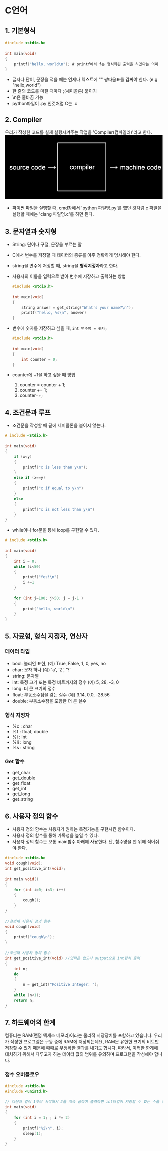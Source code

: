 # C언어

## 1. 기본형식
```C
#include <stdio.h>

int main(void)
{
    printf("hello, world\n"); # printf에서 f는 형식화된 출력을 하겠다는 의미
}
```
- 글자나 단어, 문장을 적을 때는 언제나 텍스트에 "" 쌍따옴표를 감싸야 한다. (e.g "hello,world")
- 한 줄의 코드를 마칠 때마다 ;(세미콜론) 붙이기
- \n은 줄바꿈 기능
- python파일이 .py 인것처럼 C는 .c

## 2. Compiler
우리가 작성한 코드를 실제 실행시켜주는 작업을 'Compiler(컴파일러)'라고 한다.
![](2021-04-20-20-51-50.png)
- 파이썬 파일을 실행할 때, cmd창에서 'python 파일명.py'를 했던 것처럼 c 파일을 실행할 때에는 'clang 파일명.c'를 하면 된다.

## 3. 문자열과 숫자형
- String: 단어나 구절, 문장을 부르는 말
- C에서 변수를 저장할 때 데이터의 종류를 아주 정확하게 명시해야 한다.
- string을 변수에 저장할 때, string을 **형식지정자**라고 한다.
- 사용자의 이름을 입력으로 받아 변수에 저장하고 출력하는 방법
    ```C
    #include <stdio.h>

    int main(void)
    {
        string answer = get_string("What's your name?\n");
        printf("hello, %s\n", answer)
    }
    ```

- 변수에 숫자를 저장하고 싶을 때, ```int 변수명 = 숫자;```
  ```C
  #include <stdio.h>
  
  int main(void)
  {
      int counter = 0;
  }
  ```
- counter에 +1을 하고 싶을 때 방법
  1. counter = counter + 1;
  2. counter += 1;
  3. counter++;

## 4. 조건문과 루프
- 조건문을 작성할 때 끝에 세미콜론을 붙이지 않는다.
```C
# include <stdio.h>

int main(void)
{
    if (x<y)
    {
        printf("x is less than y\n");
    }
    else if (x==y)
    {
        printf("x if equal to y\n")
    }
    else
    {
        printf("x is not less than y\n")
    }
}
```

- while이나 for문을 통해 loop를 구현할 수 있다.
```C
# include <stdio.h>

int main(void)
{
    int i = 0;
    while (i<50)
    {
        printf("Yes!\n")
        i +=1
    }

    for (int j=100; j>50; j = j-1 )
    {
        print("hello, world\n")
    }
}
```

## 5. 자료형, 형식 지정자, 연산자
### 데이터 타입
- bool: 불리언 표현, (예) True, False, 1, 0, yes, no
- char: 문자 하나 (예) 'a', 'Z', '?'
- string: 문자열
- int: 특정 크기 또는 특정 비트까지의 정수 (예) 5, 28, -3, 0
- long: 더 큰 크기의 정수
- float: 부동소수점을 갖는 실수 (예) 3.14, 0.0, -28.56
- double: 부동소수점을 포함한 더 큰 실수

### 형식 지정자
- %c : char
- %f : float, double
- %i : int
- %li : long
- %s : string

### Get 함수
- get_char
- get_double
- get_float
- get_int
- get_long
- get_string

## 6. 사용자 정의 함수
- 사용자 정의 함수는 사용자가 원하는 특정기능을 구현시킨 함수이다.
- 사용자 정의 함수를 통해 가독성을 높일 수 있다.
- 사용자 정의 함수는 보통 main함수 아래에 사용한다. 단, 함수명을 맨 위에 적어줘야 한다.

```C
#include <stdio.h>
void cough(void);
int get_positive_int(void);

int main void()
{
    for (int i=0; i<3; i++)
    {
        cough();
    }
}

//첫번째 사용자 정의 함수
void cough(void)
{
    printf("cough\n");
}

//두번째 사용자 정의 함수
int get_positive_int(void) //입력은 없으나 output으로 int형식 출력
{
    int n;
    do
    {
        n = get_int("Positive Integer: ");
    }
    while (n<1);
    return n;
}
```

## 7. 하드웨어의 한계
컴퓨터는 RAM(랜덤 액세스 메모리)이라는 물리적 저장장치를 포함하고 있습니다. 우리가 작성한 프로그램은 구동 중에 RAM에 저장되는데요, RAM은 유한한 크기의 비트만 저장할 수 있기 때문에 때때로 부정확한 결과를 내기도 합니다.
따라서, 이러한 한계에 대처하기 위해서 다루고자 하는 데이터 값의 범위를 유의하며 프로그램을 작성해야 합니다.

### 정수 오버플로우
```C
#include <stdio.h>
#include <unistd.h>

// 다음과 같이 1부터 시작해서 2를 계속 곱하여 출력하면 int타입이 저장할 수 있는 수를 넘으면 error가 생긴다. (overflow)
int main(void)
{
    for (int i = 1; ; i *= 2)
    {
        printf("%i\n", i);
        sleep(1);
    }
}
```